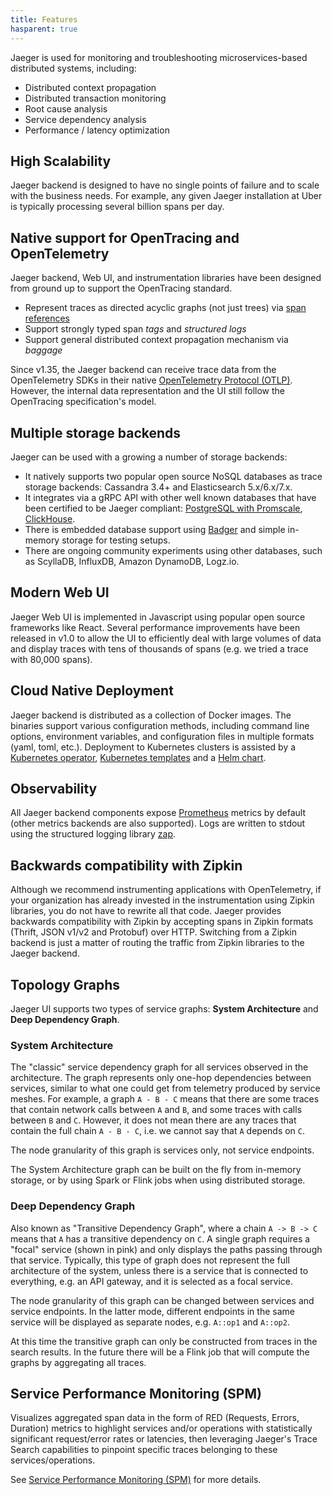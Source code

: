 ```yaml
---
title: Features
hasparent: true
---
```


Jaeger is used for monitoring and troubleshooting microservices-based distributed systems, including:

* Distributed context propagation
* Distributed transaction monitoring
* Root cause analysis
* Service dependency analysis
* Performance / latency optimization

## High Scalability

Jaeger backend is designed to have no single points of failure and to scale with the business needs.
For example, any given Jaeger installation at Uber is typically processing several billion spans per day.

## Native support for OpenTracing and OpenTelemetry

Jaeger backend, Web UI, and instrumentation libraries have been designed from ground up to support the OpenTracing standard.

* Represent traces as directed acyclic graphs (not just trees) via [span references](https://github.com/opentracing/specification/blob/master/specification.md#references-between-spans)
* Support strongly typed span _tags_ and _structured logs_
* Support general distributed context propagation mechanism via _baggage_

Since v1.35, the Jaeger backend can receive trace data from the OpenTelemetry SDKs in their native [OpenTelemetry Protocol (OTLP)][otlp]. However, the internal data representation and the UI still follow the OpenTracing specification's model.

## Multiple storage backends

Jaeger can be used with a growing a number of storage backends:
* It natively supports two popular open source NoSQL databases as trace storage backends: Cassandra 3.4+ and Elasticsearch 5.x/6.x/7.x.
* It integrates via a gRPC API with other well known databases that have been certified to be Jaeger compliant: [PostgreSQL with Promscale](https://github.com/timescale/promscale#promscale-for-jaeger-and-opentelemetry), [ClickHouse](https://github.com/jaegertracing/jaeger-clickhouse).
* There is embedded database support using [Badger](https://github.com/dgraph-io/badger) and simple in-memory storage for testing setups.
* There are ongoing community experiments using other databases, such as ScyllaDB, InfluxDB, Amazon DynamoDB, Logz.io.

## Modern Web UI

Jaeger Web UI is implemented in Javascript using popular open source frameworks like React. Several performance improvements have been released in v1.0 to allow the UI to efficiently deal with large volumes of data and display traces with tens of thousands of spans (e.g. we tried a trace with 80,000 spans).

## Cloud Native Deployment

Jaeger backend is distributed as a collection of Docker images. The binaries support various configuration methods,
including command line options, environment variables, and configuration files in multiple formats (yaml, toml, etc.).
Deployment to Kubernetes clusters is assisted by a [Kubernetes operator](https://github.com/jaegertracing/jaeger-operator), [Kubernetes templates](https://github.com/jaegertracing/jaeger-kubernetes)
and a [Helm chart](https://github.com/kubernetes/charts/tree/master/incubator/jaeger).

## Observability

All Jaeger backend components expose [Prometheus](https://prometheus.io/) metrics by default (other metrics backends are
also supported). Logs are written to stdout using the structured logging library [zap](https://github.com/uber-go/zap).

## Backwards compatibility with Zipkin

Although we recommend instrumenting applications with OpenTelemetry, if your organization has already invested in the instrumentation using Zipkin libraries, you do not have to rewrite all that code. Jaeger provides backwards compatibility with Zipkin by accepting spans in Zipkin formats (Thrift, JSON v1/v2 and Protobuf) over HTTP. Switching from a Zipkin backend is just a matter of routing the traffic from Zipkin libraries to the Jaeger backend.

## Topology Graphs

Jaeger UI supports two types of service graphs: **System Architecture** and **Deep Dependency Graph**.

### System Architecture

The "classic" service dependency graph for all services observed in the architecture. The graph represents only one-hop dependencies between services, similar to what one could get from telemetry produced by service meshes. For example, a graph `A - B - C` means that there are some traces that contain network calls between `A` and `B`, and some traces with calls between `B` and `C`. However, it does not mean there are any traces that contain the full chain `A - B - C`, i.e. we cannot say that `A` depends on `C`.

The node granularity of this graph is services only, not service endpoints.

The System Architecture graph can be built on the fly from in-memory storage, or by using Spark or Flink jobs when using distributed storage.

### Deep Dependency Graph

Also known as "Transitive Dependency Graph", where a chain `A -> B -> C` means that `A` has a transitive dependency on `C`. A single graph requires a "focal" service (shown in pink) and only displays the paths passing through that service. Typically, this type of graph does not represent the full architecture of the system, unless there is a service that is connected to everything, e.g. an API gateway, and it is selected as a focal service.

The node granularity of this graph can be changed between services and service endpoints. In the latter mode, different endpoints in the same service will be displayed as separate nodes, e.g. `A::op1` and `A::op2`.

At this time the transitive graph can only be constructed from traces in the search results. In the future there will be a Flink job that will compute the graphs by aggregating all traces.

## Service Performance Monitoring (SPM)

Visualizes aggregated span data in the form of RED (Requests, Errors, Duration) metrics
to highlight services and/or operations with statistically significant request/error rates or
latencies, then leveraging Jaeger's Trace Search capabilities to pinpoint specific
traces belonging to these services/operations.

See [Service Performance Monitoring (SPM)](../spm) for more details.

[otlp]: https://opentelemetry.io/docs/reference/specification/protocol/
